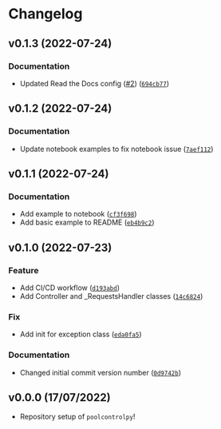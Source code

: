 # Changelog

<!--next-version-placeholder-->

## v0.1.3 (2022-07-24)
### Documentation
* Updated Read the Docs config ([#2](https://github.com/geeto1969/poolcontrolpy/issues/2)) ([`694cb77`](https://github.com/geeto1969/poolcontrolpy/commit/694cb77a0080369ede8a2528c981a3aa0cd2cf80))

## v0.1.2 (2022-07-24)
### Documentation
* Update notebook examples to fix notebook issue ([`7aef112`](https://github.com/geeto1969/poolcontrolpy/commit/7aef112e52362454413579d380a0de02d6555aca))

## v0.1.1 (2022-07-24)
### Documentation
* Add example to notebook ([`cf3f698`](https://github.com/geeto1969/poolcontrolpy/commit/cf3f698a5434c620dc8e641216f50b5c8cff95e0))
* Add basic example to README ([`eb4b9c2`](https://github.com/geeto1969/poolcontrolpy/commit/eb4b9c2137da46d2735146e0d7750f91b6c713fe))

## v0.1.0 (2022-07-23)
### Feature
* Add CI/CD workflow ([`d193abd`](https://github.com/geeto1969/poolcontrolpy/commit/d193abda97a78b45b2f02178778c76637c6e6f41))
* Add Controller and _RequestsHandler classes ([`14c6824`](https://github.com/geeto1969/poolcontrolpy/commit/14c682444d63f13d812bad11e85a14e3aa573e24))

### Fix
* Add init for exception class ([`eda0fa5`](https://github.com/geeto1969/poolcontrolpy/commit/eda0fa5a026f7d0167fba58b8faf1f52b847a86d))

### Documentation
* Changed initial commit version number ([`0d9742b`](https://github.com/geeto1969/poolcontrolpy/commit/0d9742b3cf5b517bf76e909b51694687792629f2))

## v0.0.0 (17/07/2022)

- Repository setup of `poolcontrolpy`!